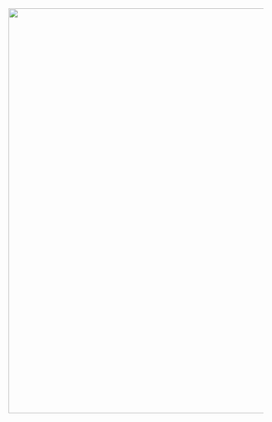 <a href="https://leetcode.com/problems/minimum-length-of-string-after-deleting-similar-ends/solutions/4826207/mind-blowing-two-pointer-technique-o-n-c-python3-rust-c-go-java-javascript/">
  <img src="https://media.giphy.com/media/v1.Y2lkPTc5MGI3NjExYjVoMmtxcDFzZzBmN3hkb25obHFtZGJvNzdlMjF5dnRzb2Fhano3aCZlcD12MV9pbnRlcm5hbF9naWZfYnlfaWQmY3Q9Zw/NfzERYyiWcXU4/giphy.gif" height="800"/>
</a>
